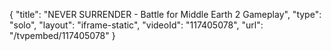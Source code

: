 {
    "title": "NEVER SURRENDER - Battle for Middle Earth 2 Gameplay",
    "type": "solo",
    "layout": "iframe-static",
    "videoId": "117405078",
    "url": "\/tvpembed\/117405078"
}